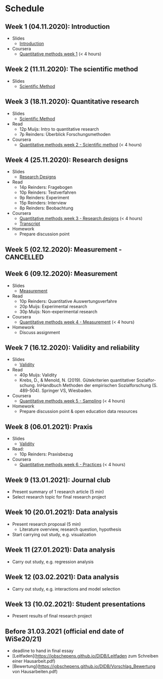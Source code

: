 # Schedule

## Week  1 (04.11.2020): Introduction 

- Slides
	- [Introduction](https://jobschepens.github.io/DIDB/slides/w1-intro/w1-intro.html)
- Coursera
	- [Quantitative methods week 1](https://www.coursera.org/learn/quantitative-methods) (< 4 hours)
	
## Week  2 (11.11.2020): The scientific method 

- Slides
	- [Scientific Method](https://jobschepens.github.io/DIDB/slides/w2/w2-discussion.html)

## Week  3 (18.11.2020): Quantitative research

- Slides
	- [Scientific Method](https://jobschepens.github.io/DIDB/slides/w3/w3.html)
- Read
	- 12p Muijs: Intro to quantitative research
	- 7p Reinders: Überblick Forschungsmethoden
- Coursera
	- [Quantitative methods week 2 - Scientific method](https://www.coursera.org/learn/quantitative-methods) (< 4 hours)

## Week  4 (25.11.2020): Research designs

- Slides
	- [Research Designs](https://jobschepens.github.io/DIDB/slides/w4/w4.html)
- Read
	- 14p Reinders: Fragebogen 
	- 10p Reinders: Testverfahren
	- 9p Reinders: Experiment 
	- 15p Reinders: Interview
	- 8p Reinders: Beobachtung
- Coursera
	- [Quantitative methods week 3 - Research designs](https://www.coursera.org/learn/quantitative-methods) (< 4 hours)
	- [Transcript](https://jobschepens.github.io/DIDB/3_Research_Designs.pdf)
- Homework
	- Prepare discussion point

## Week  5 (02.12.2020): Measurement - CANCELLED


## Week  6 (09.12.2020): Measurement

- Slides
	- [Measurement](https://jobschepens.github.io/DIDB/slides/w6/w6.html)
- Read
	- 10p Reinders: Quantitative Auswertungsverfahre
	- 20p Muijs: Experimental research
	- 30p Muijs: Non-experimental research
- Coursera
	- [Quantitative methods week 4 - Measurement](https://www.coursera.org/learn/quantitative-methods) (< 4 hours)
- Homework
	- Discuss assignment


## Week  7 (16.12.2020): Validity and reliability 

- Slides
	- [Validity](https://jobschepens.github.io/DIDB/slides/w7/w7.html)
- Read 
	- 40p Muijs: Validity
	- Krebs, D., & Menold, N. (2019). Gütekriterien quantitativer Sozialfor-schung. InHandbuch Methoden der empirischen Sozialforschung (S. 489-504). Springer VS, Wiesbaden.
- Coursera
	- [Quantitative methods week 5 - Sampling](https://www.coursera.org/learn/quantitative-methods) (< 4 hours)
- Homework
	- Prepare discussion point & open education data resources


## Week  8 (06.01.2021): Praxis

- Slides
	- [Validity](https://jobschepens.github.io/DIDB/slides/w7/w7.html)
- Read:
	- 10p Reinders: Praxisbezug 
- Coursera
	- [Quantitative methods week 6 - Practices](https://www.coursera.org/learn/quantitative-methods) (< 4 hours)


## Week  9 (13.01.2021): Journal club

- Present summary of 1 research article (5 min)
- Select research topic for final research project


## Week 10 (20.01.2021): Data analysis

- Present research proposal (5 min)
	- Literature overview, research question, hypothesis
- Start carrying out study, e.g. visualization


## Week 11 (27.01.2021): Data analysis

- Carry out study, e.g. regression analysis


## Week 12 (03.02.2021): Data analysis

- Carry out study, e.g. interactions and model selection


## Week 13 (10.02.2021): Student presentations

- Present results of final research project


## Before 31.03.2021 (official end date of WiSe20/21)

- deadline to hand in final essay
- [Leitfaden](https://jobschepens.github.io/DIDB/Leitfaden zum Schreiben einer Hausarbeit.pdf)
- [Bewertung](https://jobschepens.github.io/DIDB/Vorschlag_Bewertung von Hausarbeiten.pdf)